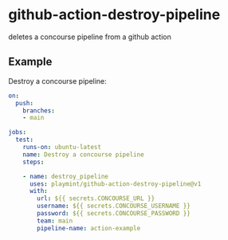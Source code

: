 # github-action-destroy-pipeline

deletes a concourse pipeline from a github action

## Example

Destroy a concourse pipeline:

```yaml
on:
  push:
    branches:
    - main

jobs:
  test:
    runs-on: ubuntu-latest
    name: Destroy a concourse pipeline
    steps:

    - name: destroy_pipeline
      uses: playmint/github-action-destroy-pipeline@v1
      with:
        url: ${{ secrets.CONCOURSE_URL }}
        username: ${{ secrets.CONCOURSE_USERNAME }}
        password: ${{ secrets.CONCOURSE_PASSWORD }}
        team: main
        pipeline-name: action-example
```


